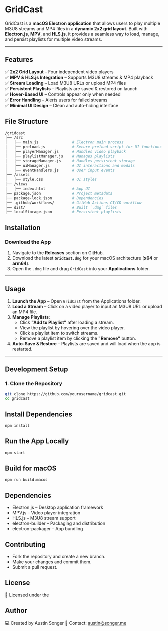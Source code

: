 # GridCast

GridCast is a **macOS Electron application** that allows users to play multiple M3U8 streams and MP4 files in a **dynamic 2x2 grid layout**. Built with **Electron.js**, **MPV**, and **HLS.js**, it provides a seamless way to load, manage, and persist playlists for multiple video streams.


---

## **Features**
✅ **2x2 Grid Layout** – Four independent video players  
✅ **MPV & HLS.js Integration** – Supports M3U8 streams & MP4 playback  
✅ **Stream Loading** – Load M3U8 URLs or upload MP4 files  
✅ **Persistent Playlists** – Playlists are saved & restored on launch  
✅ **Hover-Based UI** – Controls appear only when needed  
✅ **Error Handling** – Alerts users for failed streams  
✅ **Minimal UI Design** – Clean and auto-hiding interface  


## File Structure

```bash
/gridcast
│── /src
│   │── main.js               # Electron main process
│   │── preload.js            # Secure preload script for UI functions
│   │── playerManager.js      # Handles video playback
│   │── playlistManager.js    # Manages playlists
│   │── storageManager.js     # Handles persistent storage
│   │── uiManager.js          # UI interactions and modals
│   │── eventHandlers.js      # User input events
│── /assets
│   │── style.css             # UI styles
│── /views
│   │── index.html            # App UI
│── package.json              # Project metadata
│── package-lock.json         # Dependencies
│── .github/workflows/        # GitHub Actions CI/CD workflow
│── dist/                     # Built `.dmg` files
│── localStorage.json         # Persistent playlists
```

## **Installation**

### **Download the App**
1. Navigate to the **Releases** section on GitHub.
2. Download the latest **`GridCast.dmg`** for your macOS architecture (**x64** or **arm64**).
3. Open the `.dmg` file and drag `GridCast` into your **Applications** folder.

---

## **Usage**

1. **Launch the App** – Open `GridCast` from the Applications folder.
2. **Load a Stream** – Click on a video player to input an M3U8 URL or upload an MP4 file.
3. **Manage Playlists**:
   - Click **"Add to Playlist"** after loading a stream.
   - View the playlist by hovering over the video player.
   - Click a playlist item to switch streams.
   - Remove a playlist item by clicking the **"Remove"** button.
4. **Auto-Save & Restore** – Playlists are saved and will load when the app is restarted.

---

## **Development Setup**

### **1. Clone the Repository**
```sh
git clone https://github.com/yourusername/gridcast.git
cd gridcast
```


## Install Dependencies

```sh
npm install
```

## Run the App Locally


```sh
npm start
```


## Build for macOS


```sh
npm run build:macos
```


## Dependencies
- Electron.js – Desktop application framework
- MPV.js – Video player integration
- HLS.js – M3U8 stream support
- electron-builder – Packaging and distribution
- electron-packager – App bundling


## Contributing
- Fork the repository and create a new branch.
- Make your changes and commit them.
- Submit a pull request.

## License

📜 Licensed under the



## Author 

💻 Created by Austin Songer
📧 Contact: austin@songer.me


